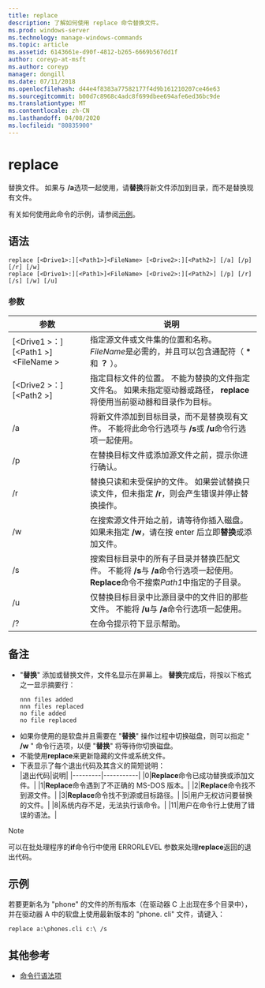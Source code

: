```yaml
---
title: replace
description: 了解如何使用 replace 命令替换文件。
ms.prod: windows-server
ms.technology: manage-windows-commands
ms.topic: article
ms.assetid: 6143661e-d90f-4812-b265-6669b567dd1f
author: coreyp-at-msft
ms.author: coreyp
manager: dongill
ms.date: 07/11/2018
ms.openlocfilehash: d44e4f8383a77582177f4d9b161210207ce46e63
ms.sourcegitcommit: b00d7c8968c4adc8f699dbee694afe6ed36bc9de
ms.translationtype: MT
ms.contentlocale: zh-CN
ms.lasthandoff: 04/08/2020
ms.locfileid: "80835900"
---
```

# <a name="replace"></a>replace



替换文件。 如果与 **/a**选项一起使用，请**替换**将新文件添加到目录，而不是替换现有文件。

有关如何使用此命令的示例，请参阅[示例](#BKMK_examples)。

## <a name="syntax"></a>语法

```
replace [<Drive1>:][<Path1>]<FileName> [<Drive2>:][<Path2>] [/a] [/p] [/r] [/w] 
replace [<Drive1>:][<Path1>]<FileName> [<Drive2>:][<Path2>] [/p] [/r] [/s] [/w] [/u] 
```

### <a name="parameters"></a>参数

|参数|说明|
|---------|-----------|
|[\<Drive1 >：][\<Path1 >]\<FileName >|指定源文件或文件集的位置和名称。 *FileName*是必需的，并且可以包含通配符（ **&#42;** 和 **？** ）。|
|[\<Drive2 >：][\<Path2 >]|指定目标文件的位置。 不能为替换的文件指定文件名。 如果未指定驱动器或路径， **replace**将使用当前驱动器和目录作为目标。|
|/a|将新文件添加到目标目录，而不是替换现有文件。 不能将此命令行选项与 **/s**或 **/u**命令行选项一起使用。|
|/p|在替换目标文件或添加源文件之前，提示你进行确认。|
|/r|替换只读和未受保护的文件。 如果尝试替换只读文件，但未指定 **/r**，则会产生错误并停止替换操作。|
|/w|在搜索源文件开始之前，请等待你插入磁盘。 如果未指定 **/w**，请在按 enter 后立即**替换**或添加文件。|
|/s|搜索目标目录中的所有子目录并替换匹配文件。 不能将 **/s**与 **/a**命令行选项一起使用。 **Replace**命令不搜索*Path1*中指定的子目录。|
|/u|仅替换目标目录中比源目录中的文件旧的那些文件。 不能将 **/u**与 **/a**命令行选项一起使用。|
|/?|在命令提示符下显示帮助。|

## <a name="remarks"></a>备注

- "**替换**" 添加或替换文件，文件名显示在屏幕上。 **替换**完成后，将按以下格式之一显示摘要行：  
  ```
  nnn files added
  nnn files replaced
  no file added
  no file replaced
  ```  
- 如果你使用的是软盘并且需要在 "**替换**" 操作过程中切换磁盘，则可以指定 " **/w** " 命令行选项，以便 "**替换**" 将等待你切换磁盘。
- 不能使用**replace**来更新隐藏的文件或系统文件。
- 下表显示了每个退出代码及其含义的简短说明：  
  |退出代码|说明|
  |---------|-----------|
  |0|**Replace**命令已成功替换或添加文件。|
  |1|**Replace**命令遇到了不正确的 MS-DOS 版本。|
  |2|**Replace**命令找不到源文件。|
  |3|**Replace**命令找不到源或目标路径。|
  |5|用户无权访问要替换的文件。|
  |8|系统内存不足，无法执行该命令。|
  |11|用户在命令行上使用了错误的语法。|

> [!NOTE]
> 可以在批处理程序的**if**命令行中使用 ERRORLEVEL 参数来处理**replace**返回的退出代码。

## <a name="examples"></a><a name="BKMK_examples"></a>示例

若要更新名为 "phone" 的文件的所有版本（在驱动器 C 上出现在多个目录中），并在驱动器 A 中的软盘上使用最新版本的 "phone. cli" 文件，请键入：

`replace a:\phones.cli c:\ /s`

## <a name="additional-references"></a>其他参考

- [命令行语法项](command-line-syntax-key.md)